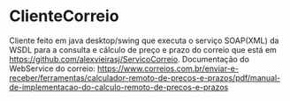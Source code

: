 # ClienteCorreio
Cliente feito em java desktop/swing que executa o serviço SOAP(XML) da WSDL para a consulta e cálculo de preço e prazo do correio que está em https://github.com/alexvieirasj/ServicoCorreio. Documentação do WebService do correio: https://www.correios.com.br/enviar-e-receber/ferramentas/calculador-remoto-de-precos-e-prazos/pdf/manual-de-implementacao-do-calculo-remoto-de-precos-e-prazos

